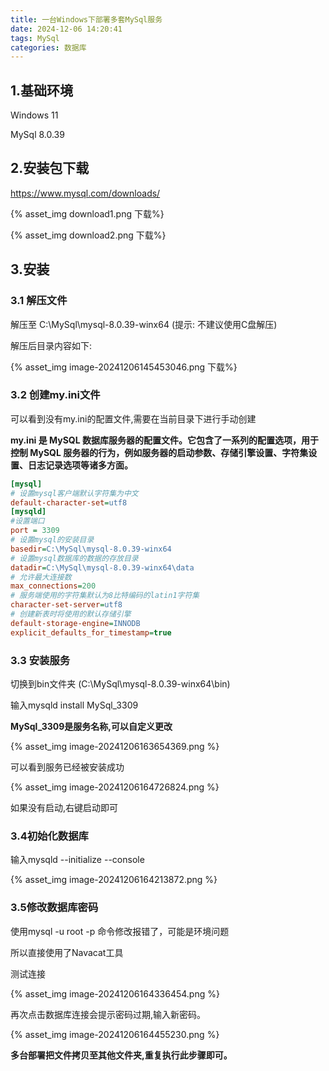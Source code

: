 ```yaml
---
title: 一台Windows下部署多套MySql服务
date: 2024-12-06 14:20:41
tags: MySql
categories: 数据库
---
```


## 1.基础环境

Windows 11

MySql 8.0.39



## 2.安装包下载

https://www.mysql.com/downloads/



{% asset_img download1.png 下载%}



{% asset_img download2.png 下载%}



## 3.安装

### 3.1 解压文件

解压至 C:\MySql\mysql-8.0.39-winx64 (提示: 不建议使用C盘解压)

解压后目录内容如下:

{% asset_img image-20241206145453046.png 下载%}

### 3.2 创建my.ini文件

可以看到没有my.ini的配置文件,需要在当前目录下进行手动创建

**my.ini 是 MySQL 数据库服务器的配置文件。它包含了一系列的配置选项，用于控制 MySQL 服务器的行为，例如服务器的启动参数、存储引擎设置、字符集设置、日志记录选项等诸多方面。**

```ini
[mysql]
# 设置mysql客户端默认字符集为中文
default-character-set=utf8
[mysqld]
#设置端口
port = 3309
# 设置mysql的安装目录
basedir=C:\MySql\mysql-8.0.39-winx64
# 设置mysql数据库的数据的存放目录
datadir=C:\MySql\mysql-8.0.39-winx64\data
# 允许最大连接数
max_connections=200
# 服务端使用的字符集默认为8比特编码的latin1字符集
character-set-server=utf8
# 创建新表时将使用的默认存储引擎
default-storage-engine=INNODB
explicit_defaults_for_timestamp=true
```

### 3.3 安装服务

切换到bin文件夹 (C:\MySql\mysql-8.0.39-winx64\bin)

输入mysqld install MySql_3309 

**MySql_3309是服务名称,可以自定义更改**

{% asset_img image-20241206163654369.png %}

可以看到服务已经被安装成功

{% asset_img image-20241206164726824.png %}

如果没有启动,右键启动即可

### 3.4初始化数据库

输入mysqld --initialize --console

{% asset_img image-20241206164213872.png %}



### 3.5修改数据库密码

使用mysql -u root -p 命令修改报错了，可能是环境问题

所以直接使用了Navacat工具

测试连接

{% asset_img image-20241206164336454.png %}

再次点击数据库连接会提示密码过期,输入新密码。

{% asset_img image-20241206164455230.png %}









**多台部署把文件拷贝至其他文件夹,重复执行此步骤即可。**
